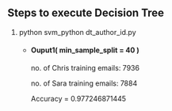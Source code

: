 
## Steps to execute Decision Tree

1. python svm_python dt_author_id.py
    - #### Ouput1( min_sample_split = 40 )
        no. of Chris training emails: 7936    
        
        no. of Sara training emails: 7884
        
        Accuracy =  0.977246871445



